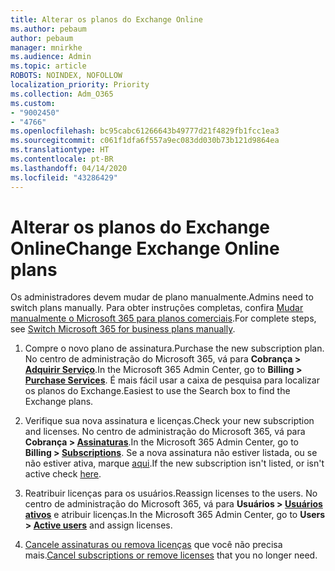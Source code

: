 ```yaml
---
title: Alterar os planos do Exchange Online
ms.author: pebaum
author: pebaum
manager: mnirkhe
ms.audience: Admin
ms.topic: article
ROBOTS: NOINDEX, NOFOLLOW
localization_priority: Priority
ms.collection: Adm_O365
ms.custom:
- "9002450"
- "4766"
ms.openlocfilehash: bc95cabc61266643b49777d21f4829fb1fcc1ea3
ms.sourcegitcommit: c061f1dfa6f557a9ec083dd030b73b121d9864ea
ms.translationtype: HT
ms.contentlocale: pt-BR
ms.lasthandoff: 04/14/2020
ms.locfileid: "43286429"
---
```

# <a name="change-exchange-online-plans"></a><span data-ttu-id="59382-102">Alterar os planos do Exchange Online</span><span class="sxs-lookup"><span data-stu-id="59382-102">Change Exchange Online plans</span></span>

<span data-ttu-id="59382-103">Os administradores devem mudar de plano manualmente.</span><span class="sxs-lookup"><span data-stu-id="59382-103">Admins need to switch plans manually.</span></span> <span data-ttu-id="59382-104">Para obter instruções completas, confira [Mudar manualmente o Microsoft 365 para planos comerciais](https://docs.microsoft.com/microsoft-365/commerce/subscriptions/switch-plans-manually?view=o365-worldwide).</span><span class="sxs-lookup"><span data-stu-id="59382-104">For complete steps, see [Switch Microsoft 365 for business plans manually](https://docs.microsoft.com/microsoft-365/commerce/subscriptions/switch-plans-manually?view=o365-worldwide).</span></span>

1. <span data-ttu-id="59382-105">Compre o novo plano de assinatura.</span><span class="sxs-lookup"><span data-stu-id="59382-105">Purchase the new subscription plan.</span></span> <span data-ttu-id="59382-106">No centro de administração do Microsoft 365, vá para **Cobrança > [Adquirir Serviço](https://go.microsoft.com/fwlink/p/?linkid=868433)**.</span><span class="sxs-lookup"><span data-stu-id="59382-106">In the Microsoft 365 Admin Center, go to **Billing > [Purchase Services](https://go.microsoft.com/fwlink/p/?linkid=868433)**.</span></span> <span data-ttu-id="59382-107">É mais fácil usar a caixa de pesquisa para localizar os planos do Exchange.</span><span class="sxs-lookup"><span data-stu-id="59382-107">Easiest to use the Search box to find the Exchange plans.</span></span>

2. <span data-ttu-id="59382-108">Verifique sua nova assinatura e licenças.</span><span class="sxs-lookup"><span data-stu-id="59382-108">Check your new subscription and licenses.</span></span> <span data-ttu-id="59382-109">No centro de administração do Microsoft 365, vá para **Cobrança > [Assinaturas](https://go.microsoft.com/fwlink/p/?linkid=842054)**.</span><span class="sxs-lookup"><span data-stu-id="59382-109">In the Microsoft 365 Admin Center, go to **Billing > [Subscriptions](https://go.microsoft.com/fwlink/p/?linkid=842054)**.</span></span> <span data-ttu-id="59382-110">Se a nova assinatura não estiver listada, ou se não estiver ativa, marque [aqui](https://docs.microsoft.com/en-us/microsoft-365/commerce/subscriptions/switch-plans-manually?view=o365-worldwide#the-new-subscription-isnt-listed-or-isnt-active).</span><span class="sxs-lookup"><span data-stu-id="59382-110">If the new subscription isn't listed, or isn't active check [here](https://docs.microsoft.com/en-us/microsoft-365/commerce/subscriptions/switch-plans-manually?view=o365-worldwide#the-new-subscription-isnt-listed-or-isnt-active).</span></span>

3. <span data-ttu-id="59382-111">Reatribuir licenças para os usuários.</span><span class="sxs-lookup"><span data-stu-id="59382-111">Reassign licenses to the users.</span></span> <span data-ttu-id="59382-112">No centro de administração do Microsoft 365, vá para **Usuários > [Usuários ativos](https://go.microsoft.com/fwlink/p/?linkid=834822)** e atribuir licenças.</span><span class="sxs-lookup"><span data-stu-id="59382-112">In the Microsoft 365 Admin Center, go to **Users > [Active users](https://go.microsoft.com/fwlink/p/?linkid=834822)** and assign licenses.</span></span>

4. <span data-ttu-id="59382-113">[Cancele assinaturas ou remova licenças](https://docs.microsoft.com/microsoft-365/commerce/subscriptions/switch-plans-manually?view=o365-worldwide#step-5-cancel-subscriptions-or-remove-licenses-that-you-no-longer-need-optional) que você não precisa mais.</span><span class="sxs-lookup"><span data-stu-id="59382-113">[Cancel subscriptions or remove licenses](https://docs.microsoft.com/microsoft-365/commerce/subscriptions/switch-plans-manually?view=o365-worldwide#step-5-cancel-subscriptions-or-remove-licenses-that-you-no-longer-need-optional) that you no longer need.</span></span>
